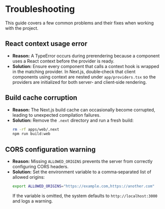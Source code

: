 # Troubleshooting

This guide covers a few common problems and their fixes when working with the project.

## React context usage error
- **Reason:** A TypeError occurs during prerendering because a component uses a React context before the provider is ready.
- **Solution:** Ensure every component that calls a context hook is wrapped in the matching provider. In Next.js, double‑check that client components using context are nested under `app/providers.tsx` so the providers are initialized for both server‑ and client‑side rendering.

## Build cache corruption
- **Reason:** The Next.js build cache can occasionally become corrupted, leading to unexpected compilation failures.
- **Solution:** Remove the `.next` directory and run a fresh build:
  ```bash
  rm -rf apps/web/.next
  npm run build:web
  ```

## CORS configuration warning
- **Reason:** Missing `ALLOWED_ORIGINS` prevents the server from correctly configuring CORS headers.
- **Solution:** Set the environment variable to a comma‑separated list of allowed origins:
  ```bash
  export ALLOWED_ORIGINS="https://example.com,https://another.com"
  ```
  If the variable is omitted, the system defaults to `http://localhost:3000` and logs a warning.
